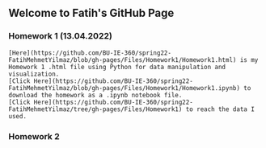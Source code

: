 ## Welcome to Fatih's GitHub Page

### Homework 1 (13.04.2022)
    
    [Here](https://github.com/BU-IE-360/spring22-FatihMehmetYilmaz/blob/gh-pages/Files/Homework1/Homework1.html) is my Homework 1 .html file using Python for data manipulation and visualization.
    [Click Here](https://github.com/BU-IE-360/spring22-FatihMehmetYilmaz/blob/gh-pages/Files/Homework1/Homework1.ipynb) to download the homework as a .ipynb notebook file.
    [Click Here](https://github.com/BU-IE-360/spring22-FatihMehmetYilmaz/tree/gh-pages/Files/Homework1) to reach the data I used.
    
### Homework 2

